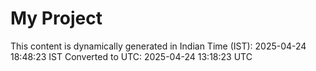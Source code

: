 # My Project

This content is dynamically generated in Indian Time (IST): 2025-04-24 18:48:23 IST
Converted to UTC: 2025-04-24 13:18:23 UTC

